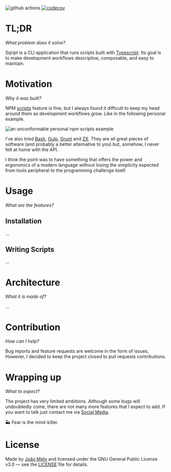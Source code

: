 ![github actions](https://github.com/joaomelo/sqript/actions/workflows/publish.yml/badge.svg)
[![codecov](https://codecov.io/gh/joaomelo/sqript/branch/main/graph/badge.svg?token=3ZkBAWh6qg)](https://codecov.io/gh/joaomelo/sqript)

# TL;DR

_What problem does it solve?_

Sqript is a CLI application that runs scripts built with [Typescript](https://www.typescriptlang.org/). Its goal is to make development workflows descriptive, composable, and easy to maintain.

# Motivation

_Why it was built?_

NPM [scripts](https://docs.npmjs.com/cli/v8/using-npm/scripts) feature is fine, but I always found it difficult to keep my head around them as development workflows grow. Like in the following personal example.

![an unconformable personal npm scripts example](https://raw.githubusercontent.com/joaomelo/sqript/main/docs/npm-scripts-example.png)

I've also tried [Bash](https://www.gnu.org/software/bash/), [Gulp](https://gulpjs.com/), [Grunt](https://gruntjs.com/) and [ZX](https://github.com/google/zx). They are all great pieces of software (and probably a better alternative to you) but, somehow, I never felt at home with the API.

I think the point was to have something that offers the power and ergonomics of a modern language without losing the simplicity expected from tools peripheral to the programming challenge itself.

# Usage

_What are the features?_

## Installation

...

## Writing Scripts

...

# Architecture

_What it is made of?_

...

# Contribution

_How can I help?_

Bug reports and feature requests are welcome in the form of issues. However, I decided to keep the project closed to pull requests contributions.

# Wrapping up

_What to expect?_

The project has very limited ambitions. Although some bugs will undoubtedly come, there are not many more features that I expect to add. If you want to talk just contact me via [Social Media](https://joao.melo.plus).

🏜️ Fear is the mind-killer.

# License

Made by [João Melo](https://joao.melo.plus) and licensed under the GNU General Public License v3.0 — see the [LICENSE](LICENSE) file for details.
